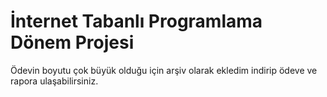 # İnternet Tabanlı Programlama Dönem Projesi
Ödevin boyutu çok büyük olduğu için arşiv olarak ekledim indirip ödeve ve rapora ulaşabilirsiniz.
